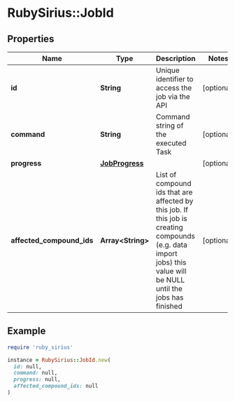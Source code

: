 # RubySirius::JobId

## Properties

| Name | Type | Description | Notes |
| ---- | ---- | ----------- | ----- |
| **id** | **String** | Unique identifier to access the job via the API | [optional] |
| **command** | **String** | Command string of the executed Task | [optional] |
| **progress** | [**JobProgress**](JobProgress.md) |  | [optional] |
| **affected_compound_ids** | **Array&lt;String&gt;** | List of compound ids that are affected by this job.  If this job is creating compounds (e.g. data import jobs) this value will be NULL until the jobs has finished | [optional] |

## Example

```ruby
require 'ruby_sirius'

instance = RubySirius::JobId.new(
  id: null,
  command: null,
  progress: null,
  affected_compound_ids: null
)
```

